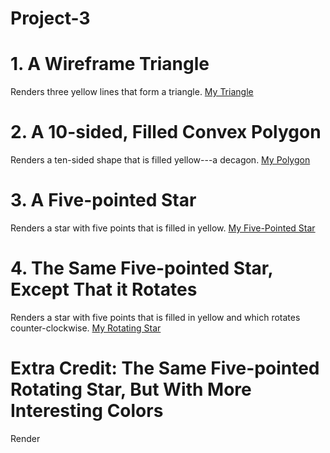 # Project-3

# 1. A Wireframe Triangle
Renders three yellow lines that form a triangle.
[My Triangle](https://blue.cs.sonoma.edu/~heggenhougen/project3/shape1.html)
# 2. A 10-sided, Filled Convex Polygon
Renders a ten-sided shape that is filled yellow---a decagon. [My Polygon](https://blue.cs.sonoma.edu/~heggenhougen/project3/shape2.html)
# 3. A Five-pointed Star
Renders a star with five points that is filled in yellow. [My Five-Pointed Star](https://blue.cs.sonoma.edu/~heggenhougen/project3/shape3.html)
# 4. The Same Five-pointed Star, Except That it Rotates
Renders a star with five points that is filled in yellow and which rotates counter-clockwise. [My Rotating Star](https://blue.cs.sonoma.edu/~heggenhougen/project3/shape4.html)
# Extra Credit: The Same Five-pointed Rotating Star, But With More Interesting Colors
Render
